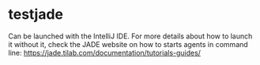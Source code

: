 # testjade

Can be launched with the IntelliJ IDE.
For more details about how to launch it without it, check the JADE website on how to starts agents in command line: https://jade.tilab.com/documentation/tutorials-guides/
